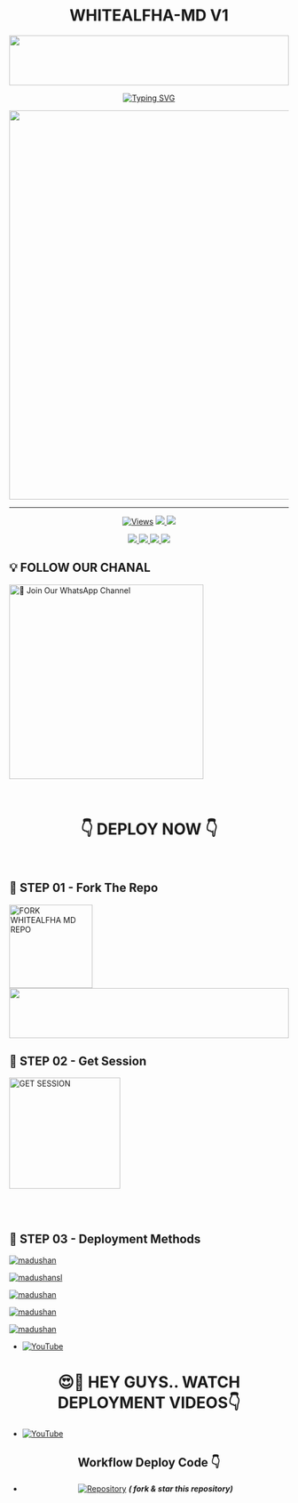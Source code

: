 
<h1 align="center">WHITEALFHA-MD V1</h1>

<img src="https://i.imgur.com/dBaSKWF.gif" height="90" width="100%">

<p align="center">
<a href="https://git.io/typing-svg"><img src="https://readme-typing-svg.demolab.com?font=Fira+Code&weight=700&size=33&pause=1000&color=5513F7&width=435&lines=WHITEALFHA+MD+WHATSAPP+BOT" alt="Typing SVG" /></a>
</p>
<p align="center">
<a href="https://github.com/rmjmadu">
    <img src="https://i.ibb.co/YjdvYzc/file-Dk-CNr-FLShv-Gyty-Qux-Tr-N1x-Eo.webp"  width="700px">
</a>
<hr>


<p align="center">

  <a href="https://github.com/rmjmadu/WHITEALFHA-MD-V1">
    <img src="https://hits.seeyoufarm.com/api/count/incr/badge.svg?url=https%3A%2F%2Fgithub.com%2Frmjmadu%2FWHITEALFHA-MD-NEW&count_bg=%2379C83D&title_bg=%23555555&icon=gitpod.svg&icon_color=%23E7E7E7&title=Views&edge_flat=false" alt="Views"/></a>
  
  </a>
  <a href="https://github.com/VajiraTech/VAJIRA-MD-NEW/fork">
    <img src="https://img.shields.io/github/forks/VajiraTech/VAJIRA-MD-NEW?label=Fork&style=social">
    
  </a>
  <a href="https://github.com/rmjmadu/WHITEALFHA-MD/stargazers">
    <img src="https://img.shields.io/github/stars/rmjmadu/WHITEALFHA-MD?style=social">
  </a>
</p>

<p align="center">
  <a href="https://github.com/rmjmadu/WHITEALFHA-MD">
    <img src="https://img.shields.io/github/repo-size/rmjmadu/WHITEALFHA-MD?color=purple&label=Repo%20Size&style=plastic">

  </a>
  <a href="https://github.com/rmjmadu/WHITEALFHA-MD">
    <img src="https://img.shields.io/github/license/rmjmadu/WHITEALFHA-MD-NEW?color=purple&label=License&style=plastic">

  </a>
  <a href="https://github.com/rmjmadu/WHITEALFHA-MD">
    <img src="https://img.shields.io/github/languages/top/VajiraTech/VAJIRA-MD-NEW?color=purple&label=Javascript&style=plastic">

  </a>
  <a href="https://github.com/rmjmadu/WHITEALFHA-MD">
    <img src="https://img.shields.io/static/v1?label=Author&message=madushan%20Rathnayake&color=purple&style=plastic">

  </a>
  </p>


  </a>
</p>

## 💡 FOLLOW OUR CHANAL

<a href="https://whatsapp.com/channel/0029VaoNmHJ4tRrvawED5o3c"><img src="https://img.shields.io/badge/Join%20Our%20WhatsApp%20Channel-blue" alt="📎 Join Our WhatsApp Channel" width="350"></a>

<br>

<div align="center">
 
  <h1>👇 DEPLOY NOW 👇</h1>
</div>

<br>

## 🎀 STEP 01 -  Fork The Repo

<a href="https://github.com/rmjmadu/WHITEALFHA-MD-NEW/fork"><img src="https://img.shields.io/badge/Fork%20Repo-blue" alt="FORK WHITEALFHA MD REPO" width="150"></a>
</br>
<img src="https://i.imgur.com/dBaSKWF.gif" height="90" width="100%">
<br>

## 🎀 STEP 02 -  Get Session

<a href="https://pair-web-public.koyeb.app/"><img src="https://img.shields.io/badge/QR%20OR%20PAIR%20CODE-blue" alt="GET SESSION" width="200"></a>


<br>
<br>

## 🎀 STEP 03 -  Deployment Methods

[![madushan](https://img.shields.io/badge/whitealfha-md_deploy_on_heroku-430098?style=for-the-badge&logo=heroku&logoColor=white&buttcode=1n2i3m4a)](https://heroku.com/deploy?template=https://github.com/rmjmadu/WHITEALFHA-MD)
  
[![madushansl](https://img.shields.io/badge/whitealfha-md_deploy_on_railway-0B0D0E?style=for-the-badge&logo=railway&logoColor=white&buttcode=1n2i3m4a)](https://railway.app?referralCode=WHITEALFHA-MD)
   
[![madushan](https://img.shields.io/badge/whitealfha-md_deploy_on_replit-F26207?style=for-the-badge&logo=replit&logoColor=white&buttcode=1n2i3m4a)](https://replit.com/)
   
[![madushan](https://img.shields.io/badge/whitealfha-md_deploy_on_render-000000?style=for-the-badge&logo=render&logoColor=white&buttcode=1n2i3m4a)](https://docs.render.com/free)

[![madushan](https://img.shields.io/badge/whitealfha-md_deploy_on_toystalk-000000?style=for-the-badge&logo=render&logoColor=white&buttcode=1n2i3m4a)](https://toystack.ai)

- [![YouTube](https://img.shields.io/badge/YouTube-FF0000?style=for-the-badge&logo=youtube&logoColor=white)](https://youtube.com/@madushanboy?si=t7r8Gp2k_S_iiD9q)
<div align="center">
 
  
  
  <h1>😍👀 HEY GUYS.. WATCH DEPLOYMENT VIDEOS👇</h1>
</div>

- [![YouTube](https://img.shields.io/badge/YouTube-FF0000?style=for-the-badge&logo=youtube&logoColor=white)](....)
<div align="center">
 
## Workflow Deploy Code 👇

 - [![Repository](https://img.shields.io/badge/GitHub-100000?style=for-the-badge&logo=github&logoColor=white)](https://github.com/JALIYAMADUSHANSL/Workflow-code.git) ***( fork & star this repository)***
